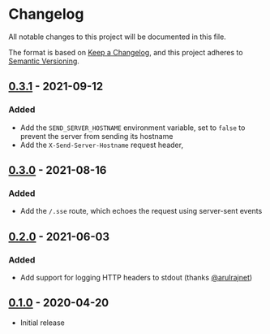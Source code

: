 # Changelog

All notable changes to this project will be documented in this file.

The format is based on [Keep a Changelog], and this project adheres to
[Semantic Versioning].

<!-- references -->
[Keep a Changelog]: https://keepachangelog.com/en/1.0.0/
[Semantic Versioning]: https://semver.org/spec/v2.0.0.html

## [0.3.1] - 2021-09-12

### Added

- Add the `SEND_SERVER_HOSTNAME` environment variable, set to `false` to prevent the server from sending its hostname
- Add the `X-Send-Server-Hostname` request header, 

## [0.3.0] - 2021-08-16

### Added

- Add the `/.sse` route, which echoes the request using server-sent events

## [0.2.0] - 2021-06-03

### Added

- Add support for logging HTTP headers to stdout (thanks [@arulrajnet])

## [0.1.0] - 2020-04-20

- Initial release

<!-- references -->
[Unreleased]: https://github.com/jmalloc/echo-server
[0.1.0]: https://github.com/jmalloc/echo-server/releases/v0.1.0
[0.2.0]: https://github.com/jmalloc/echo-server/releases/v0.2.0
[0.3.0]: https://github.com/jmalloc/echo-server/releases/v0.3.0
[0.3.1]: https://github.com/jmalloc/echo-server/releases/v0.3.1

<!-- outside contributors -->
[@arulrajnet]: https://github.com/arulrajnet

<!-- version template
## [0.0.1] - YYYY-MM-DD

### Added
### Changed
### Deprecated
### Removed
### Fixed
### Security
-->
